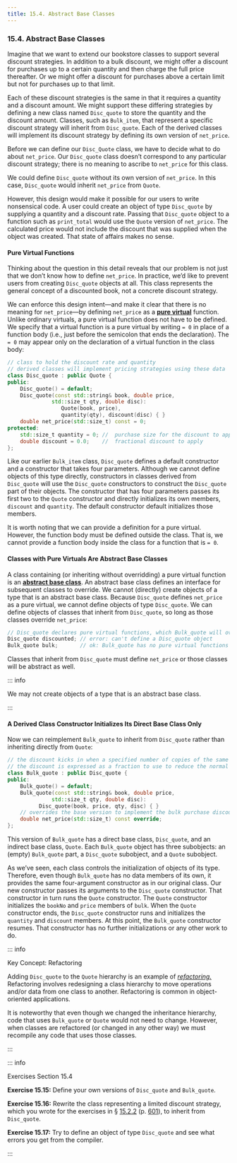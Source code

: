 ```yaml
---
title: 15.4. Abstract Base Classes
---
```


<h3 id="filepos3884701">15.4. Abstract Base Classes</h3>
<p>Imagine that we want to extend our bookstore classes to support several discount strategies. In addition to a bulk discount, we might offer a discount for purchases up to a certain quantity and then charge the full price thereafter. Or we might offer a discount for purchases above a certain limit but not for purchases up to that limit.</p>
<p>Each of these discount strategies is the same in that it requires a quantity and a discount amount. We might support these differing strategies by defining a new class named <code>Disc_quote</code> to store the quantity and the discount amount. Classes, such as <code>Bulk_item</code>, that represent a specific discount strategy will inherit from <a id="filepos3885681"></a><code>Disc_quote</code>. Each of the derived classes will implement its discount strategy by defining its own version of <code>net_price</code>.</p>
<p>Before we can define our <code>Disc_Quote</code> class, we have to decide what to do about <code>net_price</code>. Our <code>Disc_quote</code> class doesn’t correspond to any particular discount strategy; there is no meaning to ascribe to <code>net_price</code> for this class.</p>
<p>We could define <code>Disc_quote</code> without its own version of <code>net_price</code>. In this case, <code>Disc_quote</code> would inherit <code>net_price</code> from <code>Quote</code>.</p>
<p>However, this design would make it possible for our users to write nonsensical code. A user could create an object of type <code>Disc_quote</code> by supplying a quantity and a discount rate. Passing that <code>Disc_quote</code> object to a function such as <code>print_total</code> would use the <code>Quote</code> version of <code>net_price</code>. The calculated price would not include the discount that was supplied when the object was created. That state of affairs makes no sense.</p>
<h4>Pure Virtual Functions</h4>
<p>Thinking about the question in this detail reveals that our problem is not just that we don’t know how to define <code>net_price</code>. In practice, we’d like to prevent users from creating <code>Disc_quote</code> objects at all. This class represents the general concept of a discounted book, not a concrete discount strategy.</p>
<p>We can enforce this design intent—and make it clear that there is no meaning for <code>net_price</code>—by defining <code>net_price</code> as a <strong><a href="152-defined_terms.html#filepos4147890" id="filepos3888708">pure virtual</a></strong> function. Unlike ordinary virtuals, a pure virtual function does not have to be defined. We specify that a virtual function is a pure virtual by writing <code>= 0</code> in place of a function body (i.e., just before the semicolon that ends the declaration). The <code>= 0</code> may appear only on the declaration of a virtual function in the class body:</p>

```c++
// class to hold the discount rate and quantity
// derived classes will implement pricing strategies using these data
class Disc_quote : public Quote {
public:
    Disc_quote() = default;
    Disc_quote(const std::string& book, double price,
              std::size_t qty, double disc):
                 Quote(book, price),
                 quantity(qty), discount(disc) { }
    double net_price(std::size_t) const = 0;
protected:
    std::size_t quantity = 0; //  purchase size for the discount to apply
    double discount = 0.0;    //  fractional discount to apply
};
```

<p>Like our earlier <code>Bulk_item</code> class, <code>Disc_quote</code> defines a default constructor and a constructor that takes four parameters. Although we cannot define objects of this type directly, constructors in classes derived from <code>Disc_quote</code> will use the <code>Disc_quote</code> constructors to construct the <code>Disc_quote</code> part of their objects. The constructor that has four parameters passes its first two to the <code>Quote</code> constructor and directly initializes its own members, <code>discount</code> and <code>quantity</code>. The default constructor default initializes those members.</p>
<p><a id="filepos3891932"></a>It is worth noting that we can provide a definition for a pure virtual. However, the function body must be defined outside the class. That is, we cannot provide a function body inside the class for a function that is <code>= 0</code>.</p>
<h4>Classes with Pure Virtuals Are Abstract Base Classes</h4>
<p>A class containing (or inheriting without overridding) a pure virtual function is an <strong><a href="152-defined_terms.html#filepos4140092" id="filepos3892498">abstract base class</a></strong>. An abstract base class defines an interface for subsequent classes to override. We cannot (directly) create objects of a type that is an abstract base class. Because <code>Disc_quote</code> defines <code>net_price</code> as a pure virtual, we cannot define objects of type <code>Disc_quote</code>. We can define objects of classes that inherit from <code>Disc_quote</code>, so long as those classes override <code>net_price</code>:</p>

```c++
// Disc_quote declares pure virtual functions, which Bulk_quote will override
Disc_quote discounted; // error: can't define a Disc_quote object
Bulk_quote bulk;       // ok: Bulk_quote has no pure virtual functions
```

<p>Classes that inherit from <code>Disc_quote</code> must define <code>net_price</code> or those classes will be abstract as well.</p>

::: info
<p>We may not create objects of a type that is an abstract base class.</p>
:::

<h4>A Derived Class Constructor Initializes Its Direct Base Class Only</h4>
<p>Now we can reimplement <code>Bulk_quote</code> to inherit from <code>Disc_quote</code> rather than inheriting directly from <code>Quote</code>:</p>

```c++
// the discount kicks in when a specified number of copies of the same book are sold
// the discount is expressed as a fraction to use to reduce the normal price
class Bulk_quote : public Disc_quote {
public:
    Bulk_quote() = default;
    Bulk_quote(const std::string& book, double price,
              std::size_t qty, double disc):
          Disc_quote(book, price, qty, disc) { }
    // overrides the base version to implement the bulk purchase discount policy
    double net_price(std::size_t) const override;
};
```

<p>This version of <code>Bulk_quote</code> has a direct base class, <code>Disc_quote</code>, and an indirect base class, <code>Quote</code>. Each <code>Bulk_quote</code> object has three subobjects: an (empty) <code>Bulk_quote</code> part, a <code>Disc_quote</code> subobject, and a <code>Quote</code> subobject.</p>
<p>As we’ve seen, each class controls the initialization of objects of its type. Therefore, even though <code>Bulk_quote</code> has no data members of its own, it provides the same four-argument constructor as in our original class. Our new constructor passes its arguments to the <code>Disc_quote</code> constructor. That constructor in turn runs the <code>Quote</code> constructor. The <code>Quote</code> constructor initializes the <code>bookNo</code> and <code>price</code> members of <code>bulk</code>. When the <code>Quote</code> constructor ends, the <code>Disc_quote</code> constructor runs and initializes the <code>quantity</code> and <code>discount</code> members. At this <a id="filepos3898889"></a>point, the <code>Bulk_quote</code> constructor resumes. That constructor has no further initializations or any other work to do.</p>

::: info
<p>Key Concept: Refactoring</p>
<p>Adding <code>Disc_quote</code> to the <code>Quote</code> hierarchy is an example of <em><a href="152-defined_terms.html#filepos4148442" id="filepos3899552">refactoring.</a></em> Refactoring involves redesigning a class hierarchy to move operations and/or data from one class to another. Refactoring is common in object-oriented applications.</p>
<p>It is noteworthy that even though we changed the inheritance hierarchy, code that uses <code>Bulk_quote</code> or <code>Quote</code> would not need to change. However, when classes are refactored (or changed in any other way) we must recompile any code that uses those classes.</p>
:::

::: info
<p>Exercises Section 15.4</p>
<p><strong>Exercise 15.15:</strong> Define your own versions of <code>Disc_quote</code> and <code>Bulk_quote</code>.</p>
<p><strong>Exercise 15.16:</strong> Rewrite the class representing a limited discount strategy, which you wrote for the exercises in § <a href="143-15.2._defining_base_and_derived_classes.html#filepos3806030">15.2.2</a> (p. <a href="143-15.2._defining_base_and_derived_classes.html#filepos3806030">601</a>), to inherit from <code>Disc_quote</code>.</p>
<p><strong>Exercise 15.17:</strong> Try to define an object of type <code>Disc_quote</code> and see what errors you get from the compiler.</p>
:::
